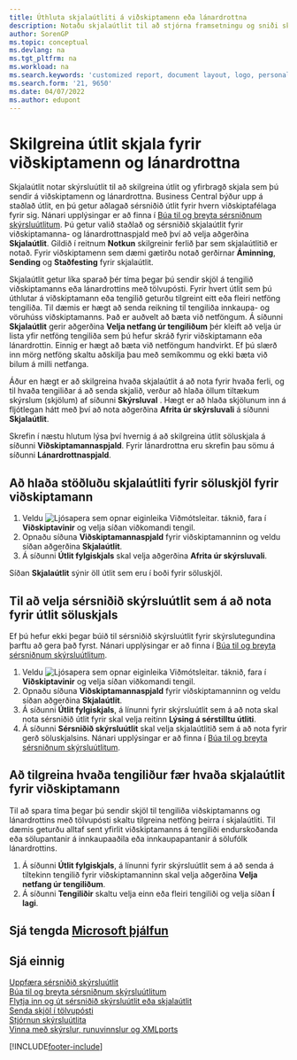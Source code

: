 ```yaml
---
title: Úthluta skjalaútliti á viðskiptamenn eða lánardrottna
description: Notaðu skjalaútlit til að stjórna framsetningu og sniði skjala á borð við reikninga og pantana sem þú sendir á viðskiptamenn og lánardrottna.
author: SorenGP
ms.topic: conceptual
ms.devlang: na
ms.tgt_pltfrm: na
ms.workload: na
ms.search.keywords: 'customized report, document layout, logo, personalize'
ms.search.form: '21, 9650'
ms.date: 04/07/2022
ms.author: edupont
---
```

# Skilgreina útlit skjala fyrir viðskiptamenn og lánardrottna

Skjalaútlit notar skýrsluútlit til að skilgreina útlit og yfirbragð skjala sem þú sendir á viðskiptamenn og lánardrottna. Business Central býður upp á staðlað útlit, en þú getur aðlagað sérsniðið útlit fyrir hvern viðskiptafélaga fyrir sig. Nánari upplýsingar er að finna í [Búa til og breyta sérsniðnum skýrsluútlitum](ui-how-create-custom-report-layout.md). Þú getur valið staðlað og sérsniðið skjalaútlit fyrir viðskiptamanna- og lánardrottnaspjald með því að velja aðgerðina **Skjalaútlit**. Gildið í reitnum **Notkun** skilgreinir ferlið þar sem skjalaútlitið er notað. Fyrir viðskiptamenn sem dæmi gætirðu notað gerðirnar **Áminning**, **Sending** og **Staðfesting** fyrir skjalaútlit.

Skjalaútlit getur líka sparað þér tíma þegar þú sendir skjöl á tengilið viðskiptamanns eða lánardrottins með tölvupósti. Fyrir hvert útlit sem þú úthlutar á viðskiptamann eða tengilið geturðu tilgreint eitt eða fleiri netföng tengiliða. Til dæmis er hægt að senda reikning til tengiliða innkaupa- og vöruhúss viðskiptamanns. Það er auðvelt að bæta við netföngum. Á síðunni **Skjalaútlit** gerir aðgerðina **Velja netfang úr tengiliðum** þér kleift að velja úr lista yfir netföng tengiliða sem þú hefur skráð fyrir viðskiptamann eða lánardrottin. Einnig er hægt að bæta við netföngum handvirkt. Ef þú slærð inn mörg netföng skaltu aðskilja þau með semíkommu og ekki bæta við bilum á milli netfanga.

Áður en hægt er að skilgreina hvaða skjalaútlit á að nota fyrir hvaða ferli, og til hvaða tengiliðar á að senda skjalið, verður að hlaða öllum tiltækum skýrslum (skjölum) af síðunni **Skýrsluval** . Hægt er að hlaða skjölunum inn á fljótlegan hátt með því að nota aðgerðina **Afrita úr skýrsluvali** á síðunni **Skjalaútlit**.

Skrefin í næstu hlutum lýsa því hvernig á að skilgreina útlit söluskjala á síðunni **Viðskiptamannaspjald**. Fyrir lánardrottna eru skrefin þau sömu á síðunni **Lánardrottnaspjald**.

## Að hlaða stöðluðu skjalaútliti fyrir söluskjöl fyrir viðskiptamann

1. Veldu ![Ljósapera sem opnar eiginleika Viðmótsleitar.](media/ui-search/search_small.png "Segðu mér hvað þú vilt gera") táknið, fara í **Viðskiptavinir** og velja síðan viðkomandi tengil.
2. Opnaðu síðuna **Viðskiptamannaspjald** fyrir viðskiptamanninn og veldu síðan aðgerðina **Skjalaútlit**.
3. Á síðunni **Útlit fylgiskjals** skal velja aðgerðina **Afrita úr skýrsluvali**.

Síðan **Skjalaútlit** sýnir öll útlit sem eru í boði fyrir söluskjöl. 

## Til að velja sérsniðið skýrsluútlit sem á að nota fyrir útlit söluskjals

Ef þú hefur ekki þegar búið til sérsniðið skýrsluútlit fyrir skýrslutegundina þarftu að gera það fyrst. Nánari upplýsingar er að finna í [Búa til og breyta sérsniðnum skýrsluútlitum](ui-how-create-custom-report-layout.md).

1. Veldu ![Ljósapera sem opnar eiginleika Viðmótsleitar.](media/ui-search/search_small.png "Segðu mér hvað þú vilt gera") táknið, fara í **Viðskiptavinir** og velja síðan viðkomandi tengil.
2. Opnaðu síðuna **Viðskiptamannaspjald** fyrir viðskiptamanninn og veldu síðan aðgerðina **Skjalaútlit**.
3. Á síðunni **Útlit fylgiskjals**, á línunni fyrir skýrsluútlit sem á að nota skal nota sérsniðið útlit fyrir skal velja reitinn **Lýsing á sérstilltu útliti**.
4. Á síðunni **Sérsniðið skýrsluútlit** skal velja skjalaútlitið sem á að nota fyrir gerð söluskjalsins. Nánari upplýsingar er að finna í [Búa til og breyta sérsniðnum skýrsluútlitum](ui-how-create-custom-report-layout.md).

## Að tilgreina hvaða tengiliður fær hvaða skjalaútlit fyrir viðskiptamann

Til að spara tíma þegar þú sendir skjöl til tengiliða viðskiptamanns og lánardrottins með tölvupósti skaltu tilgreina netföng þeirra í skjalaútliti. Til dæmis geturðu alltaf sent yfirlit viðskiptamanns á tengiliði endurskoðanda eða sölupantanir á innkaupaaðila eða innkaupapantanir á sölufólk lánardrottins.

1. Á síðunni **Útlit fylgiskjals**, á línunni fyrir skýrsluútlit sem á að senda á tiltekinn tengilið fyrir viðskiptamanninn skal velja aðgerðina **Velja netfang úr tengiliðum**.
2. Á síðunni **Tengiliðir** skaltu velja einn eða fleiri tengiliði og velja síðan **Í lagi**.

## Sjá tengda [Microsoft þjálfun](/training/modules/change-documents-dynamics-365-business-central/)

## Sjá einnig

[Uppfæra sérsniðið skýrsluútlit](ui-update-report-layouts.md)  
[Búa til og breyta sérsniðnum skýrsluútlitum](ui-how-create-custom-report-layout.md)  
[Flytja inn og út sérsniðið skýrsluútlit eða skjalaútlit](ui-how-import-and-export-report-layout.md)  
[Senda skjöl í tölvupósti](ui-how-send-documents-email.md)  
[Stjórnun skýrsluútlita](ui-manage-report-layouts.md)  
[Vinna með skýrslur, runuvinnslur og XMLports](ui-work-report.md)  


[!INCLUDE[footer-include](includes/footer-banner.md)]
